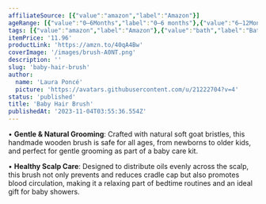 ```yaml
---
affiliateSource: [{"value":"amazon","label":"Amazon"}]
ageRange: [{"value":"0–6Months","label":"0–6 months"},{"value":"6–12Months","label":"6–12 months"},{"value":"12–18Months","label":"12–18 months"},{"value":"18–24Months","label":"18–24 months"},{"value":"2–3Years","label":"2–3 years"}]
tags: [{"value":"amazon","label":"Amazon"},{"value":"bath","label":"Bath"},{"value":"bedtime","label":"Bedtime"},{"value":"nursery","label":"Nursery"}]
itemPrice: '11.96'
productLink: 'https://amzn.to/40qA4Bw'
coverImage: '/images/brush-A0NT.png'
description: ''
slug: 'baby-hair-brush'
author:
  name: 'Laura Poncé'
  picture: 'https://avatars.githubusercontent.com/u/21222704?v=4'
status: 'published'
title: 'Baby Hair Brush'
publishedAt: '2023-11-04T03:55:36.554Z'
---
```


• **Gentle & Natural Grooming**: Crafted with natural soft goat bristles, this handmade wooden brush is safe for all ages, from newborns to older kids, and perfect for gentle grooming as part of a baby care kit.

• **Healthy Scalp Care**: Designed to distribute oils evenly across the scalp, this brush not only prevents and reduces cradle cap but also promotes blood circulation, making it a relaxing part of bedtime routines and an ideal gift for baby showers.

